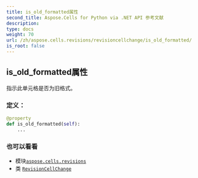 ```yaml
---
title: is_old_formatted属性
second_title: Aspose.Cells for Python via .NET API 参考文献
description:
type: docs
weight: 70
url: /zh/aspose.cells.revisions/revisioncellchange/is_old_formatted/
is_root: false
---
```

## is_old_formatted属性

指示此单元格是否为旧格式。
### 定义：
```python
@property
def is_old_formatted(self):
    ...
```

### 也可以看看
* 模块[`aspose.cells.revisions`](../../)
* 类 [`RevisionCellChange`](/cells/python-net/zh/aspose.cells.revisions/revisioncellchange)
